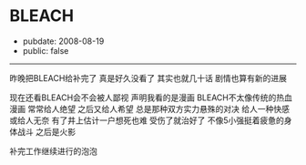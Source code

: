 # BLEACH

- pubdate: 2008-08-19
- public: false

--------------------------


昨晚把BLEACH给补完了
真是好久没看了
其实也就几十话
剧情也算有新的进展


现在还看BLEACH会不会被人鄙视
声明我看的是漫画
BLEACH不太像传统的热血漫画
常常给人绝望
之后又给人希望
总是那种双方实力悬殊的对决
给人一种快感
或给人无奈
有了井上估计一户想死也难
受伤了就治好了
不像5小强挺着疲惫的身体战斗
之后是火影

补完工作继续进行的泡泡

>
